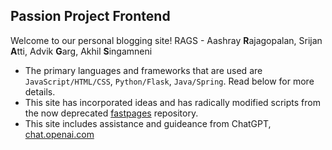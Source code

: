 ## Passion Project Frontend
Welcome to our personal blogging site! RAGS - Aashray **R**ajagopalan, Srijan **A**tti, Advik **G**arg, Akhil **S**ingamneni
- The primary languages and frameworks that are used are `JavaScript/HTML/CSS`, `Python/Flask`, `Java/Spring`.  Read below for more details.
- This site has incorporated ideas and has radically modified scripts from the now deprecated [fastpages](https://github.com/fastai/fastpages) repository.
- This site includes assistance and guideance from ChatGPT, [chat.openai.com](https://chat.openai.com/) 
